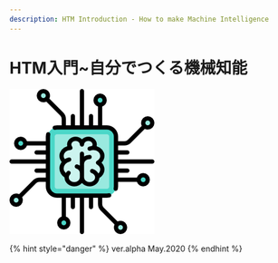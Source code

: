 ```yaml
---
description: HTM Introduction - How to make Machine Intelligence
---
```


# HTM入門~自分でつくる機械知能

![Title](.gitbook/assets/color.png)

{% hint style="danger" %}
ver.alpha May.2020
{% endhint %}

